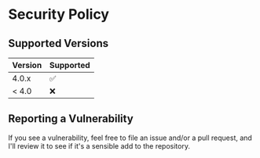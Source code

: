 # Security Policy

## Supported Versions

| Version | Supported          |
| ------- | ------------------ |
| 4.0.x   | :white_check_mark: |
| < 4.0   | :x:                |

## Reporting a Vulnerability

If you see a vulnerability, feel free to file an issue and/or a pull request,
and I'll review it to see if it's a sensible add to the repository.
